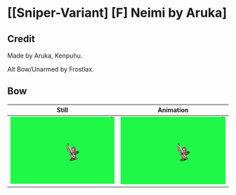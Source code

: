 # [\[Sniper-Variant\] \[F\] Neimi by Aruka]

## Credit

Made by Aruka, Kenpuhu.

Alt Bow/Unarmed by Frostlax.
	
## Bow

| Still | Animation |
| :---: | :-------: |
| ![Bow still](./Bow_000.png) | ![Bow animation](./Bow.gif) |
